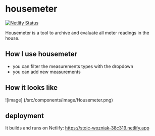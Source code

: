 # housemeter

[![Netlify Status](https://api.netlify.com/api/v1/badges/7dd5e7d5-8ff3-457b-96c3-a1329c36555d/deploy-status)](https://app.netlify.com/sites/stoic-wozniak-38c319/deploys)

Housemeter is a tool to archive and evaluate all meter readings in the house.

## How I use housemeter

- you can filter the measurements types with the dropdown
- you can add new measurements

## How it looks like

![image] (/src/components/image/Housemeter.png)

## deployment

It builds and runs on Netlify: https://stoic-wozniak-38c319.netlify.app

